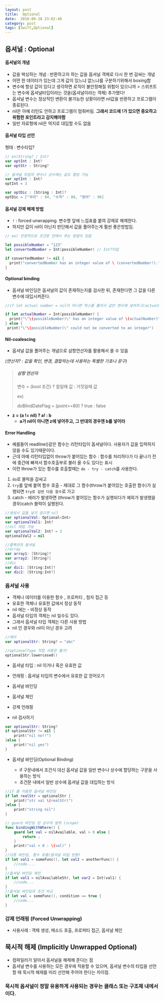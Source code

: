 ```yaml
---
layout: post
title:  Optional
date:  2018-09-18 23:02:46
category: post
tags: [Swift,Optional]
---
```

## 옵셔널 : Optional

#### 옵셔널의 개념

- 값을 박싱하는 개념 : 반환하고자 하는 값을 옵셔널 객체로 다시 한 번 감싸는 개념
- 어떤 한 데이터가 있는데 그게 값이 있느냐 없느냐를 구분하기위해서 boxing함
- 변수에 항상 값이 있다고 생각하면 로직이 불안정해질 위험이 있으니까 > 스위프트는 변수에 옵셔널타입이라는 것을(옵셔널이라는 객체) 추가했다!
- 옵셔널 변수는 정상적인 변환이 불가능한 상황이라면 nil값을 반환하고 프로그램이 종료된다.
- nil은 아예 리턴도 안하고 프로그램이 멈춰버림. **그래서 코드에 !가 있으면 중요하고 위험한 포인트라고 감지해야함**
- 일반 자료형에 nil은 억지로 대입할 수도 없음



#### 옵셔널 타입 선언

형태 : 변수타입?

```swift
// ex)String? / Int?
var optInt : Int?
var optStr : String?

// 옵셔널 타입의 변수나 상수에는 값도 할당 가능
var optInt : Int?
optInt = 3

var optDic : [String : Int]?
optDic = ["국어" : 94, "수학" : 88, "영어" : 96]
```



#### 옵셔널 강제 해제 방법

- `!` : forced unwrapping. 변수명 앞에 느낌표를 붙여 강제로 해제한다.
- 하지만 값이 nil이 아닌지 판단해서 값을 풀어주는게 훨씬 좋은방법임.

```swift
// ex) 안정적으로 조건문 안에서 푸는 방법이 있음

let possibleNumber = "123"
let convertedNumber = Int(possibleNumber) // Int?타입

if convertedNumber != nil {
  print("convertedNumber has an integer value of \ (convertedNumber!).")
}
```

#### Optional binding

- 옵셔널 바인딩은 옵셔널의 값이 존재하는지를 검사한 뒤, 존재한다면 그 값을 다른 변수에 대입시켜준다.

```swift
//if let actual number = nil이 아니면 박스를 풀어서 값만 변수에 넣어주고(actualNumber), nil인 경우 else문에서 nil을 리턴하고 프로그램이 끝나버림. (예외처리를 해야함)

if let actualNumber = Int(possibleNumber) {
  print("\"\(possibleNumber)\" has an integer value of \(actualNumber)")
} else {
 print("\"\(possibleNumber)\" could not be converted to an integer")
```

#### Nil-coalescing

- 옵셔널 값을 풀어주는 개념으로 삼항연산자를 활용해서 쓸 수 있음

*(연산자? : 값을 확인, 변경, 결합하는데 사용하는 특별한 기호나 문구)*

> ##### 삼항 연산자
>
> 변수 = (bool 조건) ? 참일때 값 : 거짓일때 값
>
> ex)
>
> doBlindDateFlag = (point>=80) ? true : false

- **z = (a != nil) ? a! : b**
  - **a가 nil이 아니면 z에 넣어주고, 그 반대의 경우엔 b를 넣어라**

#### Error Handling

- 예를들어 readline()같은 함수는 리턴타입이 옵셔널이다. 사용자가 값을 입력하지 않을 수도 있기때문이다.
- 근데 아예 리턴타입없이 throw가 붙어있는 함수 : 함수를 처리하다가 다 끝나기 전에 중간에 빠져서 함수호출부로 불러 올 수도 있다는 표시
- 이런 throw가 있는 함수를 호출할때는 `do - try - catch`를 사용한다.

1. `do`로 블럭을 감싸고
2. `try`를 앞에 붙여 함수 호출 - 제대로 그 함수(throw가 붙어있는 호출한 함수)가 실행되면 `try로 감싼 다음 함수`로 가고  
3. catch -  에러가 발생하면 (throw가 붙어있는 함수가 실행되다가 예외가 발생했을경우)catch 블럭이 실행된다.



```swift
//생성시 값을 넣지 않으면 nil
var optionalVal: Optional<Int>
var optionalVal1: Int?
//nil 대입 가능
var optionalVal2: Int? = 3
optionalVal2 = nil
```

```swift
//콜렉션과 옵셔널
//array
var array1: [String]?
var array2: [String?]
//dic
var dic1: [String:Int]?
var dic2: [String:Int?]
```

### 옵셔널 사용

* 객체나 데이터를 이용한 함수 , 프로퍼티 , 첨자 접근 등
* 유효한 객체나 유효한 값에서 정상 동작
* nil 에는 - 비정상 동작
* 옵셔널 타입의 객체는 nil 일수도 있다.
* 그래서 옵셔널 타입 객체는 다른 사용 방법
* nil 인 경우와 nil이 아닌 경우 고려

```swift
//에러
var optionalStr: String? = "abc"

//optionalType 직접 사용은 불가!
optionalStr.lowercased()
```



* 옵셔널 타입 : nil 이거나 혹은 유효한 값
* 언래핑 : 옵셔널 타입의 변수에서 유효한 값 얻어오기
* 옵셔널 바인딩
* 옵셔널 체인
* 강제 언래핑



* nil 검사하기

```swift
var optionalStr: String?
if optionalStr != nil {
    print("nil no!!")
}else {
    print("nil yes")
}
```

* 옵셔널 바인딩(Optional Binding)

  * if 구문내에서 조건식 대신 옵셔널 값을 일반 변수나 상수에 할당하는 구문을 사용하는 방식
  * 조건문 내에서 일반 상수에 옵셔널 값을 대입하는 방식

```swift
//if 를 이용한 옵셔널 바인딩
if let realStr = optionalStr {
    print("str val \(realStr)")
}else {
    print("string nil")
}

// guard 바인딩 된 상수의 범위 (scope)
func bindingWithWhere() {
    guard let val = nilAvailable, val > 0 else {
        return ;
    }
    print("val > 0 : \(val)" )
}
//다중 바인딩, 함수 호출(옵셔널 타입 반환)
if let val1 = someFunc(), let val2 = anotherFunc() {
    //code....
}
//옵셔널 바인딩 체인
if let val1 = nilAvailableStr, let var2 = Int(val1) {
    //code...
}
//옵셔널 바인딩과 조건 비교
if let val = someFunc(), condition == true {
    //code...
}
```

### 강제 언래핑 (Forced Unwrapping)

* 사용사례 : 객체 생성, 메소드 호출, 프로퍼티 접근, 옵셔널 체인



## 묵시적 해제 (Implicitly Unwrapped Optional)

* 컴파일러가 알아서 옵셔널을 해제해 준다는 점
* 옵셔널 변수를 사용하는 모든 경우에 적용할 수 있으며, 옵셔널 변수의 타입을 선언할 때 묵시적 해제를 미리 선언해 주어야 한다는 차이점.

### 묵시적 옵셔널이 정말 유용하게 사용되는 경우는 클래스 또는 구조체 내에서 이다.



